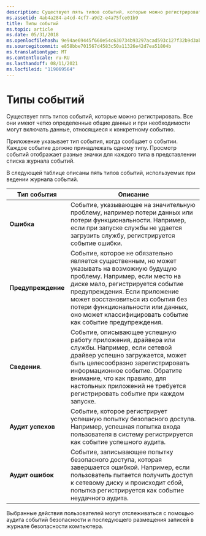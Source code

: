```yaml
---
description: Существует пять типов событий, которые можно регистрировать. Все они имеют четко определенные общие данные и при необходимости могут включать данные, относящиеся к конкретному событию.
ms.assetid: 4ab4a284-a4cd-4cf7-a9d2-e4a75fce01b9
title: Типы событий
ms.topic: article
ms.date: 05/31/2018
ms.openlocfilehash: 9e94ae69445f660e54c630734b93297acad593c127f32b9d3abfa94f9cd2fc06
ms.sourcegitcommit: e858bbe701567d4583c50a11326e42d7ea51804b
ms.translationtype: MT
ms.contentlocale: ru-RU
ms.lasthandoff: 08/11/2021
ms.locfileid: "119069564"
---
```

# <a name="event-types"></a>Типы событий

Существует пять типов событий, которые можно регистрировать. Все они имеют четко определенные общие данные и при необходимости могут включать данные, относящиеся к конкретному событию.

Приложение указывает тип события, когда сообщает о событии. Каждое событие должно принадлежать одному типу. Просмотр событий отображает разные значки для каждого типа в представлении списка журнала событий.

В следующей таблице описаны пять типов событий, используемых при ведении журнала событий.



| Тип события        | Описание                                                                                                                                                                                                                                                                                              |
|-------------------|----------------------------------------------------------------------------------------------------------------------------------------------------------------------------------------------------------------------------------------------------------------------------------------------------------|
| **Ошибка**         | Событие, указывающее на значительную проблему, например потери данных или потери функциональности. Например, если при запуске службы не удается загрузить службу, регистрируется событие ошибки.                                                                                                                           |
| **Предупреждение**       | Событие, которое не обязательно является существенным, но может указывать на возможную будущую проблему. Например, если место на диске мало, регистрируется событие предупреждения. Если приложение может восстановиться из события без потери функциональности или данных, оно может классифицировать событие как событие предупреждения.     |
| **Сведения**.   | Событие, описывающее успешную работу приложения, драйвера или службы. Например, если сетевой драйвер успешно загружается, может быть целесообразно зарегистрировать информационное событие. Обратите внимание, что как правило, для настольных приложений не требуется регистрировать событие при каждом запуске. |
| **Аудит успехов** | Событие, которое регистрирует успешную попытку безопасного доступа. Например, успешная попытка входа пользователя в систему регистрируется как событие успешного аудита.                                                                                                                        |
| **Аудит ошибок** | Событие, записывающее попытку безопасного доступа, которая завершается ошибкой. Например, если пользователь пытается получить доступ к сетевому диску и происходит сбой, попытка регистрируется как событие неудачного аудита.                                                                                                                   |



 

Выбранные действия пользователей могут отслеживаться с помощью аудита событий безопасности и последующего размещения записей в журнале безопасности компьютера.

 

 



